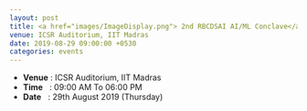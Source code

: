 ```yaml
---
layout: post
title: <a href="images/ImageDisplay.png"> 2nd RBCDSAI AI/ML Conclave</a>
venue: ICSR Auditorium, IIT Madras
date: 2019-08-29 09:00:00 +0530
categories: events
---
```

<ul class="mb-5" >
	<li><b>Venue</b> : ICSR Auditorium, IIT Madras </li>
	 <li><b>Time</b>&nbsp;&nbsp; : 09:00 AM To 06:00 PM</li>
	 <li><b>Date</b>&nbsp;&nbsp; : 29th August 2019 (Thursday)</li>
</ul>


